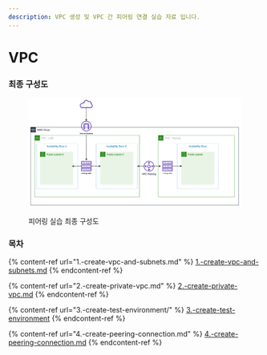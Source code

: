 ```yaml
---
description: VPC 생성 및 VPC 간 피어링 연결 실습 자료 입니다.
---
```


# VPC

### 최종 구성도

<figure><img src="../.gitbook/assets/image (8) (1) (1).png" alt=""><figcaption><p>피어링 실습 최종 구성도</p></figcaption></figure>

### 목차

{% content-ref url="1.-create-vpc-and-subnets.md" %}
[1.-create-vpc-and-subnets.md](1.-create-vpc-and-subnets.md)
{% endcontent-ref %}

{% content-ref url="2.-create-private-vpc.md" %}
[2.-create-private-vpc.md](2.-create-private-vpc.md)
{% endcontent-ref %}

{% content-ref url="3.-create-test-environment/" %}
[3.-create-test-environment](3.-create-test-environment/)
{% endcontent-ref %}

{% content-ref url="4.-create-peering-connection.md" %}
[4.-create-peering-connection.md](4.-create-peering-connection.md)
{% endcontent-ref %}
